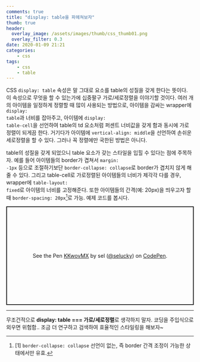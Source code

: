 ```yaml
---
comments: true
title: "display: table을 파헤쳐보자"
thumb: true
header:
  overlay_image: /assets/images/thumb/css_thumb01.png
  overlay_filter: 0.3
date: 2020-01-09 21:21
categories:
    - css
tags:
    - css
    - table
---
```

CSS <code>display: table</code> 속성은 말 그대로 요소를 table의 성질을 갖게 한다는 뜻이다. 이 속성으로 무엇을 할 수 있는가에 십중팔구 가로/세로정렬을 이야기할 것이다. 여러 개의 아이템을 일정하게 정렬할 때 많이 사용되는 방법으로, 아이템을 감싸는 wrapper에 <code>display: table</code>과 너비를 잡아주고, 아이템에 <code>display: table-cell</code>을 선언하여 table의 td 요소처럼 퍼센트 너비값을 갖게 함과 동시에 가로정렬이 되게끔 한다. 거기다가 아이템에 <code>vertical-align: middle</code>을 선언하여 손쉬운 세로정렬을 할 수 있다. 그러나 꼭 정렬에만 국한된 방법은 아니다.

table의 성질을 갖게 되었으니 table 요소가 갖는 스타일을 입힐 수 있다는 점에 주목하자. 예를 들어 아이템들의 border가 겹쳐서 <code>margin: -1px</code> 등으로 조절하기보단 <code>border-collapse: collapse</code>로 border가 겹치지 않게 해줄 수 있다. 그리고 table-cell로 가로정렬된 아이템들의 너비가 제각각 다를 경우, wrapper에 <code>table-layout: fixed</code>로 아이템의 너비를 고정해준다. 또한 아이템들의 간격(예: 20px)을 띄우고자 할 때 <code>border-spacing: 20px</code>[^1]로 가능. 예제 코드를 봅시다.

<p class="codepen" data-height="265" data-theme-id="default" data-default-tab="css,result" data-user="selucky" data-slug-hash="KKwovMX" style="height: 265px; box-sizing: border-box; display: flex; align-items: center; justify-content: center; border: 2px solid; margin: 1em 0; padding: 1em;" data-pen-title="KKwovMX">
  <span>See the Pen <a href="https://codepen.io/selucky/pen/KKwovMX">
  KKwovMX</a> by sel (<a href="https://codepen.io/selucky">@selucky</a>)
  on <a href="https://codepen.io">CodePen</a>.</span>
</p>
<script async src="https://static.codepen.io/assets/embed/ei.js"></script>

<hr>

무조건적으로 **display: table === 가로/세로정렬**로 생각하지 말자. 코딩을 주입식으로 외우면 위험함.. 조금 더 연구하고 검색하여 효율적인 스타일링을 해보자~

[^1]: [1] <code>border-collapse: collapse</code> 선언이 없는, 즉 border 간격 조정이 가능한 상태에서만 유효.
